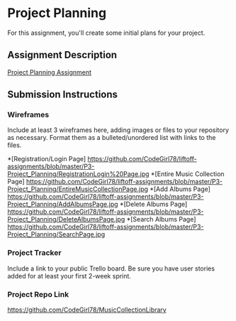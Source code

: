 # Project Planning
For this assignment, you'll create some initial plans for your project.

## Assignment Description
[Project Planning Assignment](https://education.launchcode.org/liftoff/modules/assignments/project-planning)

## Submission Instructions

### Wireframes

Include at least 3 wireframes here, adding images or files to your repository as necessary. Format them as a bulleted/unordered list with links to the files.

*[Registration/Login Page] https://github.com/CodeGirl78/liftoff-assignments/blob/master/P3-Project_Planning/RegistrationLogin%20Page.jpg
*[Entire Music Collection Page] https://github.com/CodeGirl78/liftoff-assignments/blob/master/P3-Project_Planning/EntireMusicCollectionPage.jpg
*[Add Albums Page] https://github.com/CodeGirl78/liftoff-assignments/blob/master/P3-Project_Planning/AddAlbumsPage.jpg
*[Delete Albums Page] https://github.com/CodeGirl78/liftoff-assignments/blob/master/P3-Project_Planning/DeleteAlbumsPage.jpg
*[Search Albums Page] https://github.com/CodeGirl78/liftoff-assignments/blob/master/P3-Project_Planning/SearchPage.jpg

### Project Tracker

Include a link to your public Trello board. Be sure you have user stories added for at least your first 2-week sprint.

### Project Repo Link
https://github.com/CodeGirl78/MusicCollectionLibrary


